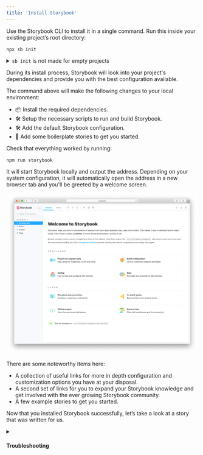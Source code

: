 ```yaml
---
title: 'Install Storybook'
---
```


Use the Storybook CLI to install it in a single command. Run this inside your existing project’s root directory:

```shell
npx sb init
```

<details>

<summary><code>sb init</code> is not made for empty projects</summary>

Storybook needs to be installed into a project that is already setup with a framework. It will not work on an empty project. There are many ways to bootstrap an app in given framework including:

- 📦 [Create React App](https://reactjs.org/docs/create-a-new-react-app.html)
- 📦 [Vue CLI](https://cli.vuejs.org/)
- Or any other tooling available.

</details>

During its install process, Storybook will look into your project's dependencies and provide you with the best configuration available.

The command above will make the following changes to your local environment:

- 📦 Install the required dependencies.
- 🛠 Setup the necessary scripts to run and build Storybook.
- 🛠 Add the default Storybook configuration.
- 📝 Add some boilerplate stories to get you started.

Check that everything worked by running:

```shell
npm run storybook
```

It will start Storybook locally and output the address. Depending on your system configuration, it will automatically open the address in a new browser tab and you'll be greeted by a welcome screen.

![Storybook welcome screen](./example-welcome.png)

There are some noteworthy items here:

- A collection of useful links for more in depth configuration and customization options you have at your disposal.
- A second set of links for you to expand your Storybook knowledge and get involved with the ever growing Storybook community.
- A few example stories to get you started.

Now that you installed Storybook successfully, let’s take a look at a story that was written for us.

<details>
<summary><h4>Troubleshooting</h4></summary>

You can also setup Storybook manually through the Storybook CLI.

You can use the `--type` flag to tell Storybook to configure itself based on the flag.

For instance you can use:

- `--type react` to setup Storybook with the React configuration options.
- `--type vue` to setup Storybook with the Vue configuration options.
- `--type angular` to setup Storybook with the Angular configuration options.

<!-- prettier-ignore-start -->

<FeatureSnippets
  paths={[
   'get-started/installation-problems/angular.mdx',
   'get-started/installation-problems/ember.mdx',
   'get-started/installation-problems/html.mdx',
   'get-started/installation-problems/marko.mdx',
   'get-started/installation-problems/mithril.mdx',
   'get-started/installation-problems/preact.mdx',
   'get-started/installation-problems/rax.mdx',
   'get-started/installation-problems/react.mdx',
   'get-started/installation-problems/riot.mdx',
   'get-started/installation-problems/svelte.mdx',
   'get-started/installation-problems/vue.mdx',
   'get-started/installation-problems/web-components.mdx',
  ]}
/>

<!-- prettier-ignore-end -->

If all else fails, try asking for [help](https://storybook.js.org/support)

</details>
